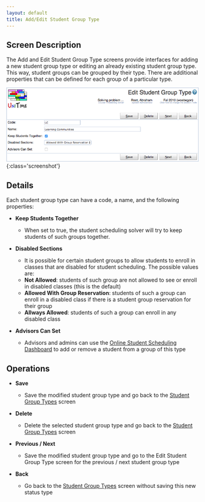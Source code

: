 ```yaml
---
layout: default
title: Add/Edit Student Group Type
---
```



## Screen Description

The Add and Edit Student Group Type screens provide interfaces for adding a new student group type or editing an already existing student group type. This way, student groups can be grouped by their type. There are additional properties that can be defined for each group of a particular type.

![Edit Student Group Type](images/edit-student-group-type-1.png){:class='screenshot'}

## Details

Each student group type can have a code, a name, and the following properties:

* **Keep Students Together**
	* When set to true, the student scheduling solver will try to keep students of such groups together.

* **Disabled Sections**
	* It is possible for certain student groups to allow students to enroll in classes that are disabled for student scheduling. The possible values are:
	* **Not Allowed**: students of such group are not allowed to see or enroll in disabled classes (this is the default)
	* **Allowed With Group Reservation**: students of such a group can enroll in a disabled class if there is a student group reservation for their group
	* **Allways Allowed**: students of such a group can enroll in any disabled class

* **Advisors Can Set**
	* Advisors and admins can use the [Online Student Scheduling Dashboard](online-student-scheduling-dashboard) to add or remove a student from a group of this type

## Operations

* **Save**
	* Save the modified student group type and go back to the [Student Group Types](student-group-types) screen

* **Delete**
	* Delete the selected student group type and go back to the [Student Group Types](student-group-types) screen

* **Previous / Next**
	* Save the modified student group type and go to the Edit Student Group Type screen for the previous / next student group type

* **Back**
	* Go back to the [Student Group Types](student-group-types) screen without saving this new status type
